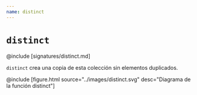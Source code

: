 ```yaml
---
name: distinct
---
```


# `distinct`

@include [signatures/distinct.md]

`distinct` crea una copia de esta colección sin elementos duplicados.

@include [figure.html source="../images/distinct.svg" desc="Diagrama de la función distinct"]
